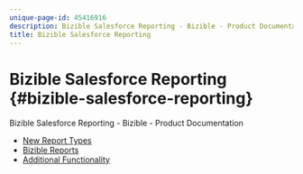 ```yaml
---
unique-page-id: 45416916
description: Bizible Salesforce Reporting - Bizible - Product Documentation
title: Bizible Salesforce Reporting
---
```


# Bizible Salesforce Reporting {#bizible-salesforce-reporting}

Bizible Salesforce Reporting - Bizible - Product Documentation

* [New Report Types](bizible-salesforce-reporting/new-report-types.md)
* [Bizible Reports](bizible-salesforce-reporting/bizible-reports.md)
* [Additional Functionality](bizible-salesforce-reporting/additional-functionality.md)


